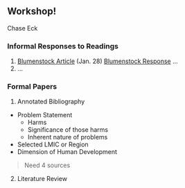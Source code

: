 ## Workshop!

Chase Eck

### Informal Responses to Readings

1. [Blumenstock Article](https://www.nature.com/magazine-assets/d41586-018-06215-5/d41586-018-06215-5.pdf) (Jan. 28) [Blumenstock Response](https://github.com/chase4eck/workshop-/blob/master/blumenstock.md)
... 
2. ...

### Formal Papers

1. Annotated Bibliography
- Problem Statement
  - Harms
  - Significance of those harms
  - Inherent nature of problems
- Selected LMIC or Region
- Dimension of Human Development
> Need 4 sources

2. Literature Review
